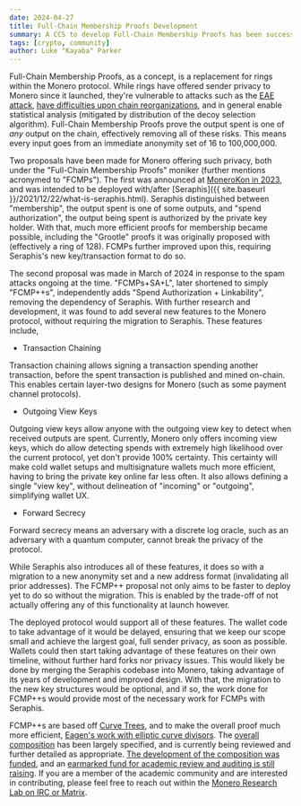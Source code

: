 ```yaml
---
date: 2024-04-27
title: Full-Chain Membership Proofs Development
summary: A CCS to develop Full-Chain Membership Proofs has been successfully funded.
tags: [crypto, community]
author: Luke "Kayaba" Parker
---
```


Full-Chain Membership Proofs, as a concept, is a replacement for rings within the Monero protocol. While rings have offered sender privacy to Monero since it launched, they're vulnerable to attacks such as the [EAE attack](https://www.youtube.com/watch?v=iABIcsDJKyM&list=PLsSYUeVwrHBnAUre2G_LYDsdo-tD0ov-y&index=9&pp=iAQB), [have difficulties upon chain reorganizations](https://www.youtube.com/watch?v=6CVcirD90pg&list=PLsSYUeVwrHBnAUre2G_LYDsdo-tD0ov-y&index=4&pp=iAQB), and in general enable statistical analysis (mitigated by distribution of the decoy selection algorithm). Full-Chain Membership Proofs prove the output spent is one of _any_ output on the chain, effectively removing all of these risks. This means every input goes from an immediate anonymity set of 16 to 100,000,000.

Two proposals have been made for Monero offering such privacy, both under the "Full-Chain Membership Proofs" moniker (further mentions acronymed to "FCMPs"). The first was announced at [MoneroKon in 2023](https://www.youtube.com/watch?v=vrCAiLPfXlg), and was intended to be deployed with/after [Seraphis]({{ site.baseurl }}/2021/12/22/what-is-seraphis.html). Seraphis distinguished between "membership", the output spent is one of some outputs, and "spend authorization", the output being spent is authorized by the private key holder. With that, much more efficient proofs for membership became possible, including the "Grootle" proofs it was originally proposed with (effectively a ring of 128). FCMPs further improved upon this, requiring Seraphis's new key/transaction format to do so.

The second proposal was made in March of 2024 in response to the spam attacks ongoing at the time. "FCMPs+SA+L", later shortened to simply "FCMP++s", independently adds "Spend Authorization + Linkability", removing the dependency of Seraphis. With further research and development, it was found to add several new features to the Monero protocol, without requiring the migration to Seraphis. These features include,

- Transaction Chaining

Transaction chaining allows signing a transaction spending another transaction, before the spent transaction is published and mined on-chain. This enables certain layer-two designs for Monero (such as some payment channel protocols).

- Outgoing View Keys

Outgoing view keys allow anyone with the outgoing view key to detect when received outputs are spent. Currently, Monero only offers incoming view keys, which do allow detecting spends with extremely high likelihood over the current protocol, yet don't provide 100% certainty. This certainty will make cold wallet setups and multisignature wallets much more efficient, having to bring the private key online far less often. It also allows defining a single "view key", without delineation of "incoming" or "outgoing", simplifying wallet UX.

- Forward Secrecy

Forward secrecy means an adversary with a discrete log oracle, such as an adversary with a quantum computer, cannot break the privacy of the protocol.

While Seraphis also introduces all of these features, it does so with a migration to a new anonymity set and a new address format (invalidating all prior addresses). The FCMP++ proposal not only aims to be faster to deploy yet to do so without the migration. This is enabled by the trade-off of not actually offering any of this functionality at launch however.

The deployed protocol would support all of these features. The wallet code to take advantage of it would be delayed, ensuring that we keep our scope small and achieve the largest goal, full sender privacy, as soon as possible. Wallets could then start taking advantage of these features on their own timeline, without further hard forks nor privacy issues. This would likely be done by merging the Seraphis codebase into Monero, taking advantage of its years of development and improved design. With that, the migration to the new key structures would be optional, and if so, the work done for FCMP++s would provide most of the necessary work for FCMPs with Seraphis.

FCMP++s are based off [Curve Trees](https://eprint.iacr.org/2022/756), and to make the overall proof much more efficient, [Eagen's work with elliptic curve divisors](https://eprint.iacr.org/2022/596). The [overall composition](https://github.com/kayabaNerve/fcmp-ringct/) has been largely specified, and is currently being reviewed and further detailed as appropriate. [The development of the composition was funded](https://ccs.getmonero.org/proposals/fcmp++-development.html), and an [earmarked fund for academic review and auditing is still raising](https://ccs.getmonero.org/proposals/fcmp++-research.html). If you are a member of the academic community and are interested in contributing, please feel free to reach out within the [Monero Research Lab on IRC or Matrix](https://www.getmonero.org/community/workgroups/).

